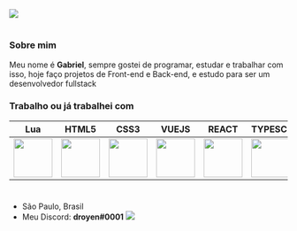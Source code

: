 <img src="https://cdn.discordapp.com/attachments/890289168700297271/890701282417979482/banner_github.png">

# 

<h3>Sobre mim</h3>

Meu nome é <b>Gabriel</b>, sempre gostei de programar, estudar e trabalhar com isso, hoje faço projetos de Front-end e Back-end, e estudo para ser um desenvolvedor fullstack

<h3>Trabalho ou já trabalhei com</h3>

 Lua | HTML5 | CSS3 | VUEJS | REACT | TYPESCRIPT | NODEJS | PYTHON |
| --------- | --------- | --------- | --------- | --------- | --------- | --------- | --------- |
<img src="https://upload.wikimedia.org/wikipedia/commons/thumb/c/cf/Lua-Logo.svg/1200px-Lua-Logo.svg.png" width="70vw" height="70vh"> | <img src="https://logodownload.org/wp-content/uploads/2016/10/html5-logo-10.png" width="70vw" height="70vh"> | <img src="https://cdn.345tool.com/public/logos/css-formatter-logo.png" width="70vw" height="70vh"> | <img src="https://www.dotcom-monitor.com/blog/wp-content/uploads/sites/3/2020/05/Vue-logo-1.png" width="70vw" height="70vh"> | <img src="https://cdn.discordapp.com/attachments/770846775287742468/854777962339237928/2507930-middle.png" width="70vw" height="70vh"> | <img src="https://iconape.com/wp-content/png_logo_vector/typescript.png" width="70vw" height="70vh"> | <img src="https://cdn.freebiesupply.com/logos/large/2x/nodejs-icon-logo-png-transparent.png" width="70vw" height="70vh"> | <img src="https://cdn.picpng.com/logo/language-logo-python-44976.png" width="70vw" height="70vh"> |
#

- São Paulo, Brasil
- Meu Discord: <b>droyen#0001</b>
![](https://komarev.com/ghpvc/?username=droyendev)
#
